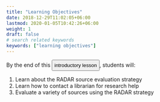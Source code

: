 ```yaml
---
title: "Learning Objectives"
date: 2018-12-29T11:02:05+06:00
lastmod: 2020-01-05T10:42:26+06:00
weight: 1
draft: false
# search related keywords
keywords: ["learning objectives"]
---
```



By the end of this <button type="button" style="margin: 0; padding: 5px;" class="btn btn-info">introductory lesson</button>, students will: 

1. Learn about the RADAR source evaluation strategy
2. Learn how to contact a librarian for research help
3. Evaluate a variety of sources using the RADAR strategy
